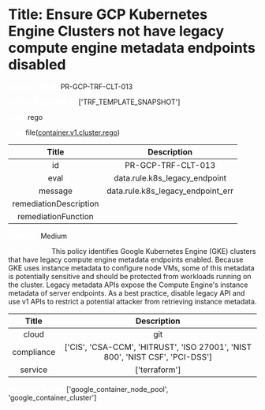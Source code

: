 



# Title: Ensure GCP Kubernetes Engine Clusters not have legacy compute engine metadata endpoints disabled


***<font color="white">Master Test Id:</font>*** PR-GCP-TRF-CLT-013

***<font color="white">Master Snapshot Id:</font>*** ['TRF_TEMPLATE_SNAPSHOT']

***<font color="white">type:</font>*** rego

***<font color="white">rule:</font>*** file([container.v1.cluster.rego])  
  
  
  
  

|Title|Description|
| :---: | :---: |
|id|PR-GCP-TRF-CLT-013|
|eval|data.rule.k8s_legacy_endpoint|
|message|data.rule.k8s_legacy_endpoint_err|
|remediationDescription||
|remediationFunction||


***<font color="white">Severity:</font>*** Medium

***<font color="white">Description:</font>*** This policy identifies Google Kubernetes Engine (GKE) clusters that have legacy compute engine metadata endpoints enabled. Because GKE uses instance metadata to configure node VMs, some of this metadata is potentially sensitive and should be protected from workloads running on the cluster. Legacy metadata APIs expose the Compute Engine's instance metadata of server endpoints. As a best practice, disable legacy API and use v1 APIs to restrict a potential attacker from retrieving instance metadata.  
  
  

|Title|Description|
| :---: | :---: |
|cloud|git|
|compliance|['CIS', 'CSA-CCM', 'HITRUST', 'ISO 27001', 'NIST 800', 'NIST CSF', 'PCI-DSS']|
|service|['terraform']|


***<font color="white">Resource Types:</font>*** ['google_container_node_pool', 'google_container_cluster']


[container.v1.cluster.rego]: https://github.com/prancer-io/prancer-compliance-test/tree/master/google/terraform/container.v1.cluster.rego

